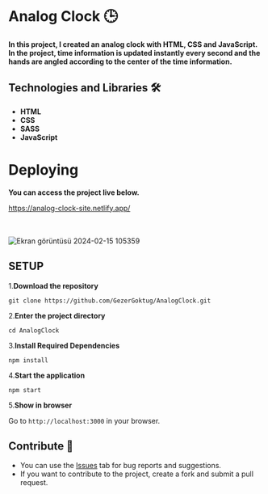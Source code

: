 # Analog Clock 🕒
**<p>In this project, I created an analog clock with HTML, CSS and JavaScript. In the project, time information is updated instantly every second and the hands are angled according to the center of the time information.</p>**

## Technologies and Libraries 🛠️
<strong><ul>
<li>HTML</li>  
<li>CSS</li>  
<li>SASS</li>  
<li>JavaScript</li>  
</ul></strong>


# Deploying

**<p>You can access the project live below.</p>**

<a href="https://analog-clock-site.netlify.app/">https://analog-clock-site.netlify.app/</a>
<br>
<br>
<br>


![Ekran görüntüsü 2024-02-15 105359](https://github.com/GezerGoktug/AnalogClock/assets/146975286/c38e798d-a07d-4d4a-ad81-12b1f030d33b)


## SETUP

1.**Download the repository**

```
git clone https://github.com/GezerGoktug/AnalogClock.git
```

2.**Enter the project directory**

```
cd AnalogClock
```

3.**Install Required Dependencies**

```
npm install
```

4.**Start the application**

```
npm start
```

5.**Show in browser**

Go to `http://localhost:3000` in your browser.




## Contribute 🤝

- You can use the [Issues](https://github.com/GezerGoktug/AnalogClock) tab for bug reports and suggestions.
- If you want to contribute to the project, create a fork and submit a pull request.
